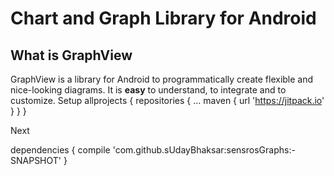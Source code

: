 # Chart and Graph Library for Android

## What is GraphView

GraphView is a library for Android to programmatically create
flexible and nice-looking diagrams.
It is **easy** to understand, to integrate and to customize.
Setup
allprojects {
		repositories {
			...
			maven { url 'https://jitpack.io' }
		}
	}

Next 


dependencies {
	        compile 'com.github.sUdayBhaksar:sensrosGraphs:-SNAPSHOT'
	}